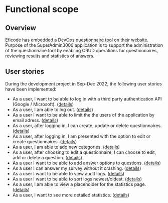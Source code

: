 # Functional scope
## Overview  
Eficode has embedded a DevOps [questionnaire tool](https://www.eficode.com/online-devops-assessment) on their website. Purpose of the SuperAdmin3000 application is to support the administration of the questionnaire tool by enabling CRUD operations for questionnaires, reviewing results and statistics of answers.

## User stories
During the development project in Sep-Dec 2022, the following user stories have been implemented:  
- As a user, I want to be able to log in with a third party authentication API (Google / Microsoft). ([details](https://github.com/QueryAdmin-ohtu/SuperAdmin3000/issues/21))
- As a user, I am able to log out. ([details](https://github.com/QueryAdmin-ohtu/SuperAdmin3000/issues/23))  
- As a user I want to be able to limit the the users of the application by email adress. ([details](https://github.com/QueryAdmin-ohtu/SuperAdmin3000/issues/220))  
- As a user, after logging in, I can create, update or delete questionnaires. ([details](https://github.com/QueryAdmin-ohtu/SuperAdmin3000/issues/82))  
- As a user, after logging in, I am presented with the option to edit or create questionnaires. ([details](https://github.com/QueryAdmin-ohtu/SuperAdmin3000/issues/22))  
- As a user, I am able to add new categories. ([details](https://github.com/QueryAdmin-ohtu/SuperAdmin3000/issues/186))  
- As a user, after choosing to edit a questionnaire, I can choose to edit, add or delete a question. ([details](https://github.com/QueryAdmin-ohtu/SuperAdmin3000/issues/80))  
- As a user I want to be able to add answer options to questions. ([details](https://github.com/QueryAdmin-ohtu/SuperAdmin3000/issues/184))  
- As a user I can answer my survey without it crashing. ([details](https://github.com/QueryAdmin-ohtu/SuperAdmin3000/issues/436))  
- As a user I want to be able to view audit logs. ([details](https://github.com/QueryAdmin-ohtu/SuperAdmin3000/issues/185))  
- As a user I want to be able to sort logs newest/oldest. ([details](https://github.com/QueryAdmin-ohtu/SuperAdmin3000/issues/278))  
- As a user, I am able to view a placeholder for the statistics page. ([details](https://github.com/QueryAdmin-ohtu/SuperAdmin3000/issues/81))  
- As a user, I want to see more detailed statistics. ([details](https://github.com/QueryAdmin-ohtu/SuperAdmin3000/issues/276))  
